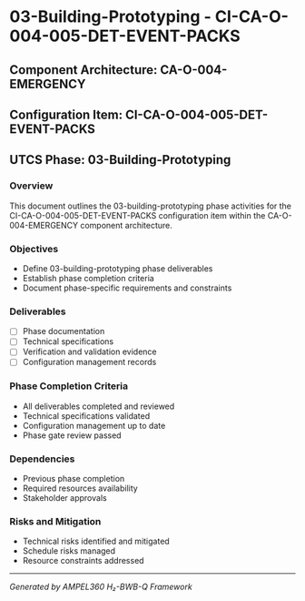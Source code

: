 # 03-Building-Prototyping - CI-CA-O-004-005-DET-EVENT-PACKS

## Component Architecture: CA-O-004-EMERGENCY
## Configuration Item: CI-CA-O-004-005-DET-EVENT-PACKS
## UTCS Phase: 03-Building-Prototyping

### Overview
This document outlines the 03-building-prototyping phase activities for the CI-CA-O-004-005-DET-EVENT-PACKS configuration item within the CA-O-004-EMERGENCY component architecture.

### Objectives
- Define 03-building-prototyping phase deliverables
- Establish phase completion criteria
- Document phase-specific requirements and constraints

### Deliverables
- [ ] Phase documentation
- [ ] Technical specifications
- [ ] Verification and validation evidence
- [ ] Configuration management records

### Phase Completion Criteria
- All deliverables completed and reviewed
- Technical specifications validated
- Configuration management up to date
- Phase gate review passed

### Dependencies
- Previous phase completion
- Required resources availability
- Stakeholder approvals

### Risks and Mitigation
- Technical risks identified and mitigated
- Schedule risks managed
- Resource constraints addressed

---
*Generated by AMPEL360 H₂-BWB-Q Framework*
